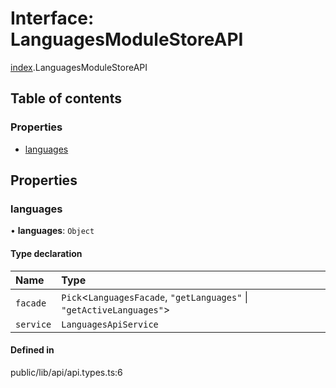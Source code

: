 # Interface: LanguagesModuleStoreAPI

[index](../wiki/index).LanguagesModuleStoreAPI

## Table of contents

### Properties

- [languages](../wiki/index.LanguagesModuleStoreAPI#languages-1)

## Properties

### languages

• **languages**: `Object`

#### Type declaration

| Name | Type |
| :------ | :------ |
| `facade` | `Pick`<`LanguagesFacade`, ``"getLanguages"`` \| ``"getActiveLanguages"``\> |
| `service` | `LanguagesApiService` |

#### Defined in

public/lib/api/api.types.ts:6
